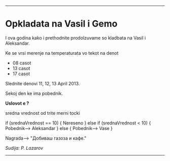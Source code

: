 * * *
Opkladata na Vasil i Gemo
=========================

I ova godina kako i prethodnite prodolzuvame so kladbata na Vasil i Aleksandar.

Ke se vrsi merenje na temperaturata vo tekot na denot 
 * 08 casot
 * 13 casot
 * 17 casot
 
Slednite denovi 11, 12, 13 April 2013.

Sekoj den ke ima pobednik.

**Uslovot e ?**

sredna vrednost od trite merni tocki 

if (srednaVrednost == 10) {
   Nereseno
} else if (srednaVrednost < 10) {
  Pobednik--> Aleksandar
} else {
   Pobednik--> Vase
}

Nagrada--> "Добиваш газоза и кафе."


_Sudija: P. Lazarov_
* * *
